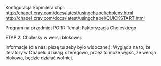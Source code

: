 Konfiguracja kopmilera chpl:
http://chapel.cray.com/docs/latest/usingchapel/chplenv.html
http://chapel.cray.com/docs/latest/usingchapel/QUICKSTART.html

Program na przedmiot PORR
Temat: Faktoryzacja Choleskiego

ETAP 2:
Cholesky w wersji blokowej.

Informacje (dla nas; piszę tu zeby bylo widoczne;):
Wygląda na to, że iteratory w Chapelu działają szeregowo, przez to może wyjść, że wersja blokowa, będzie działać wolniej.
